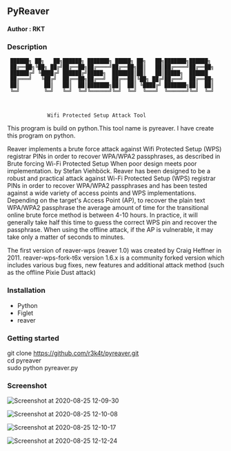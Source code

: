 <h2>PyReaver</h2>


<h4>Author : RKT </h4>


### Description ###

 
     ██████╗ ██╗   ██╗██████╗ ███████╗ █████╗ ██╗   ██╗███████╗██████╗
     ██╔══██╗╚██╗ ██╔╝██╔══██╗██╔════╝██╔══██╗██║   ██║██╔════╝██╔══██╗
     ██████╔╝ ╚████╔╝ ██████╔╝█████╗  ███████║██║   ██║█████╗  ██████
     ██╔═══╝   ╚██╔╝  ██╔══██╗██╔══╝  ██╔══██║╚██╗ ██╔╝██╔══╝  ██╔══██╗
     ██║        ██║   ██║  ██║███████╗██║  ██║ ╚████╔╝ ███████╗██║  ██║
     ╚═╝        ╚═╝   ╚═╝  ╚═╝╚══════╝╚═╝  ╚═╝  ╚═══╝  ╚══════╝╚═╝  ╚═╝


                                                                         
                 Wifi Protected Setup Attack Tool


This program is build on python.This tool name is pyreaver. I have create this program on python.
                        
Reaver implements a brute force attack against Wifi Protected Setup (WPS) registrar PINs in order to recover WPA/WPA2 passphrases, as described in Brute forcing Wi-Fi Protected Setup When poor design meets poor implementation. by Stefan Viehböck.
Reaver has been designed to be a robust and practical attack against Wi-Fi Protected Setup (WPS) registrar PINs in order to recover WPA/WPA2 passphrases and has been tested against a wide variety of access points and WPS implementations.
Depending on the target's Access Point (AP), to recover the plain text WPA/WPA2 passphrase the average amount of time for the transitional online brute force method is between 4-10 hours. In practice, it will generally take half this time to guess the correct WPS pin and recover the passphrase. When using the offline attack, if the AP is vulnerable, it may take only a matter of seconds to minutes.

The first version of reaver-wps (reaver 1.0) was created by Craig Heffner in 2011.
reaver-wps-fork-t6x version 1.6.x is a community forked version which includes various bug fixes, new features and additional attack method (such as the offline Pixie Dust attack)

### Installation ###

<ul>
<li>Python</li>
<li>Figlet</li>
<li>reaver</li>
</ul>

### Getting started ###

git clone https://github.com/r3k4t/pyreaver.git
<br>
cd pyreaver
<br>
sudo python pyreaver.py
<br>
</ul>

### Screenshot ###

![Screenshot at 2020-08-25 12-09-30](https://user-images.githubusercontent.com/69615463/91148178-e950d500-e6d6-11ea-8cc9-b3a7bf74bf7d.png)

![Screenshot at 2020-08-25 12-10-08](https://user-images.githubusercontent.com/69615463/91148252-01c0ef80-e6d7-11ea-80e8-68b159657e7a.png)

![Screenshot at 2020-08-25 12-10-17](https://user-images.githubusercontent.com/69615463/91148314-156c5600-e6d7-11ea-964c-b0398be506f2.png)

![Screenshot at 2020-08-25 12-12-24](https://user-images.githubusercontent.com/69615463/91148373-287f2600-e6d7-11ea-922f-9a6545b6c326.png)




